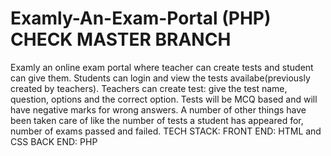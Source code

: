 # Examly-An-Exam-Portal (PHP) CHECK MASTER BRANCH
Examly an online exam portal where teacher can create tests and student can give them.
Students can login and view the tests availabe(previously created by teachers).
Teachers can create test: give the test name, question, options and the correct option.
Tests will be MCQ based and will have negative marks for wrong answers. 
A number of other things have been taken care of like the number of tests a student has appeared for, number of exams passed and failed. 
TECH STACK: 
FRONT END: HTML and CSS
BACK END: PHP

